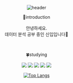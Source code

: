 <div align=center>
  
  ![header](https://capsule-render.vercel.app/api?type=waving&color=CCCCFF&height=250&section=header&text=Hello!%20I'm%20Hyemin%20Park&fontSize=70&fontColor=99CCFF&animation=fadeIn)
  
  🌸introduction<br>
  <br>
  안녕하세요.<br>
  데이터 분석 공부 중인 신입입니다🥰
  <br>
  <br>
  <br>

  🍀studying<br>
  <br>
  <img src="https://img.shields.io/badge/Python-3776AB?style=flat&logo=Python&logoColor=white"/>
  <img src="https://img.shields.io/badge/pandas-150458?style=flat&logo=pandas&logoColor=white"/>
  <img src="https://img.shields.io/badge/NumPy-013243?style=flat&logo=NumPy&logoColor=white"/>
  <img src="https://img.shields.io/badge/GitHub-181717?style=flat&logo=GitHub&logoColor=white"/>
  <img src="https://img.shields.io/badge/TensorFlow-FF6F00?style=flat&logo=TensorFlow&logoColor=white"/>
 
  [![Top Langs](https://github-readme-stats.vercel.app/api/top-langs/?username=hmp96&layout=compact)](https://github.com/hmp96/github-readme-stats)
  
</div>
